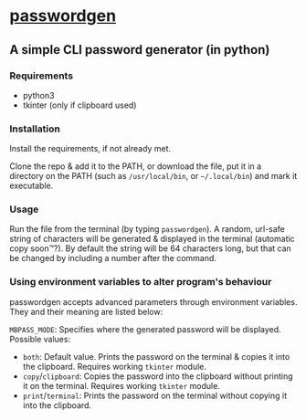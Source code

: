 # [passwordgen](/bin/passwordgen)
## A simple CLI password generator (in python)

### Requirements

* python3
* tkinter (only if clipboard used)

### Installation

Install the requirements, if not already met.

Clone the repo & add it to the PATH, or download the file, put it in a directory on the PATH (such as `/usr/local/bin`, or `~/.local/bin`) and mark it executable.

### Usage

Run the file from the terminal (by typing `passwordgen`). A random, url-safe string of characters will be generated & displayed in the terminal (automatic copy soon™?). By default the string will be 64 characters long, but that can be changed by including a number after the command.

### Using environment variables to alter program's behaviour

passwordgen accepts advanced parameters through environment variables.
They and their meaning are listed below:

`MBPASS_MODE`: Specifies where the generated password will be displayed. Possible values:
* `both`: Default value. Prints the password on the terminal & copies it into the clipboard. Requires working `tkinter` module.
* `copy`/`clipboard`: Copies the password into the clipboard without printing it on the terminal. Requires working `tkinter` module.
* `print`/`terminal`: Prints the password on the terminal without copying it into the clipboard.
